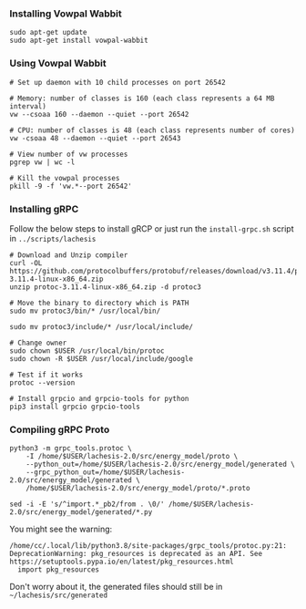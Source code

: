 ### Installing Vowpal Wabbit

```
sudo apt-get update
sudo apt-get install vowpal-wabbit
```

### Using Vowpal Wabbit

```
# Set up daemon with 10 child processes on port 26542

# Memory: number of classes is 160 (each class represents a 64 MB interval)
vw --csoaa 160 --daemon --quiet --port 26542

# CPU: number of classes is 48 (each class represents number of cores)
vw -csoaa 48 --daemon --quiet --port 26543

# View number of vw processes
pgrep vw | wc -l

# Kill the vowpal processes
pkill -9 -f 'vw.*--port 26542'
```

### Installing gRPC

Follow the below steps to install gRCP or just run the `install-grpc.sh` script in `../scripts/lachesis`

```
# Download and Unzip compiler
curl -OL https://github.com/protocolbuffers/protobuf/releases/download/v3.11.4/protoc-3.11.4-linux-x86_64.zip
unzip protoc-3.11.4-linux-x86_64.zip -d protoc3

# Move the binary to directory which is PATH
sudo mv protoc3/bin/* /usr/local/bin/

sudo mv protoc3/include/* /usr/local/include/

# Change owner
sudo chown $USER /usr/local/bin/protoc
sudo chown -R $USER /usr/local/include/google

# Test if it works
protoc --version

# Install grpcio and grpcio-tools for python
pip3 install grpcio grpcio-tools
```

### Compiling gRPC Proto

```
python3 -m grpc_tools.protoc \
    -I /home/$USER/lachesis-2.0/src/energy_model/proto \
    --python_out=/home/$USER/lachesis-2.0/src/energy_model/generated \
    --grpc_python_out=/home/$USER/lachesis-2.0/src/energy_model/generated \
    /home/$USER/lachesis-2.0/src/energy_model/proto/*.proto

sed -i -E 's/^import.*_pb2/from . \0/' /home/$USER/lachesis-2.0/src/energy_model/generated/*.py
```

You might see the warning:
```
/home/cc/.local/lib/python3.8/site-packages/grpc_tools/protoc.py:21: DeprecationWarning: pkg_resources is deprecated as an API. See https://setuptools.pypa.io/en/latest/pkg_resources.html
  import pkg_resources
```
Don't worry about it, the generated files should still be in `~/lachesis/src/generated`

